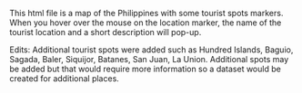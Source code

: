 This html file is a map of the Philippines with some tourist spots markers. 
When you hover over the mouse on the location marker, the name of the tourist location and a short description will pop-up.

Edits: Additional tourist spots were added such as Hundred Islands, Baguio, Sagada, Baler, Siquijor, Batanes, San Juan, La Union. 
       Additional spots may be added but that would require more information so a dataset would be created for additional places. 
